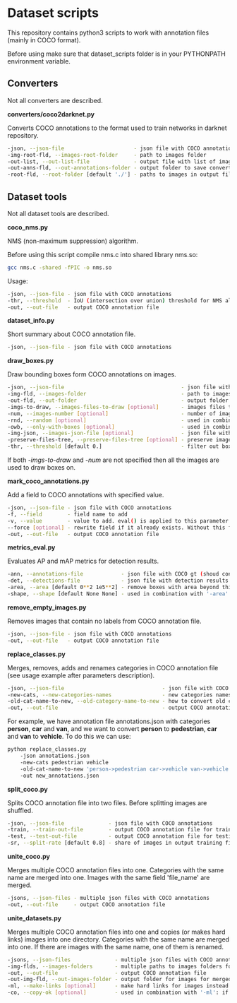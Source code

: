 # Dataset scripts
This repository contains python3 scripts to work with annotation files (mainly in COCO format).

Before using make sure that dataset_scripts folder is in your PYTHONPATH environment variable.

## Converters

Not all converters are described.

**converters/coco2darknet.py**

Converts COCO annotations to the format used to train networks in darknet repository.
```bash
-json, --json-file                      - json file with COCO annotations
-img-root-fld, --images-root-folder     - path to images folder
-out-list, --out-list-file              - output file with list of images files
-out-anns-fld, --out-annotations-folder - output folder to save converted annotations to
-root-fld, --root-folder [default './'] - paths to images in output file '-out-list' are set relative to the directory specified in this parameter
```


## Dataset tools

Not all dataset tools are described.

**coco_nms.py**

NMS (non-maximum suppression) algorithm.

Before using this script compile nms.c into shared library nms.so:
```bash
gcc nms.c -shared -fPIC -o nms.so
```

Usage:
```bash
-json, --json-file - json file with COCO annotations
-thr, --threshold  - IoU (intersection over union) threshold for NMS algorithm
-out, --out-file   - output COCO annotation file
```


**dataset_info.py**

Short summary about COCO annotation file.
```bash
-json, --json-file - json file with COCO annotations
```


**draw_boxes.py**

Draw bounding boxes form COCO annotations on images.
```bash
-json, --json-file                                     - json file with COCO annotations (this file may contain only boxes without images paths and categories; in that case json file with images paths and categories should be specified in parameter '-img-json' (see below))
-img-fld, --images-folder                              - path to images folder
-out-fld, --out-folder                                 - output folder to save images with drawn boxes to
-imgs-to-draw, --images-files-to-draw [optional]       - images files to draw boxes on (relative to the current directory)
-num, --images-number [optional]                       - number of images to draw boxes on (has on effect if '-imgs-to-draw' is specified)
-rnd, --random [optional]                              - used in combination with '-num': select random images to draw on, otherwise first images are selected
-owb, --only-with-boxes [optional]                     - used in combination with '-num': do not select images that have no boxes
-img-json, --images-json-file [optional]               - json file with images paths and categories if '-json' does not contains that information
-preserve-files-tree, --preserve-files-tree [optional] - preserve images files tree when saving images with drawn boxes, otherwise all images are saved in output directory '-out-fld' and if there are images with the same name, one of them is renamed
-thr, --threshold [default 0.]                         - filter out boxes with score less than '-thr' (has no effect if annotations do not contain 'score' field)
```
If both *-imgs-to-draw* and *-num* are not specified then all the images are used to draw boxes on.


**mark_coco_annotations.py**

Add a field to COCO annotations with specified value.
```bash
-json, --json-file - json file with COCO annotations
-f, --field        - field name to add
-v, --value        - value to add. eval() is applied to this parameter
--force [optional] - rewrite field if it already exists. Without this flag the script will raise runtime error if it encounters already existing field
-out, --out-file   - output COCO annotation file
```


**metrics_eval.py**

Evaluates AP and mAP metrics for detection results.
```bash
-ann, --annotations-file            - json file with COCO gt (shoud contain images paths and categories)
-det, --detections-file             - json file with detection results in COCO format (should contain only detection results without images paths and categories)
-area, --area [default 0**2 1e5**2] - remove boxes with area beyond this range
-shape, --shape [default None None] - used in combination with '-area': before computing box area, image containing that box is scaled keeping aspect ratio so that this image is fitted into the (width, height) box specified in this parameter. The box on the image is scaled with the image and after that box area is computed
```


**remove_empty_images.py**

Removes images that contain no labels from COCO annotation file.
```bash
-json, --json-file - json file with COCO annotations
-out, --out-file   - output COCO annotation file
```


**replace_classes.py**

Merges, removes, adds and renames categories in COCO annotation file (see usage example after parameters description).
```bash
-json, --json-file                               - json file with COCO annotations
-new-cats, --new-categories-names                - new categories names
-old-cat-name-to-new, --old-category-name-to-new - how to convert old category names to new ones. See example below. If special name convert_all_categories (or conv_all_cats) is specified, then '-new-cats' should contain only one category and all old categories are converted into that new one.
-out, --out-file                                 - output COCO annotation file
```
For example, we have annotation file annotations.json with categories **person**, **car** and **van**, and we want to convert **person** to **pedestrian**, **car** and **van** to **vehicle**. To do this we can use:
```bash
python replace_classes.py
    -json annotations.json
    -new-cats pedestrian vehicle
    -old-cat-name-to-new 'person->pedestrian car->vehicle van->vehicle'
    -out new_annotations.json
```


**split_coco.py**

Splits COCO annotation file into two files. Before splitting images are shuffled.
```bash
-json, --json-file              - json file with COCO annotations
-train, --train-out-file        - output COCO annotation file for training
-test, --test-out-file          - output COCO annotation file for testing
-sr, --split-rate [default 0.8] - share of images in output training file
```


**unite_coco.py**

Merges multiple COCO annotation files into one. Categories with the same name are merged into one. Images with the same field 'file_name' are merged.
```bash
-jsons, --json-files - multiple json files with COCO annotations
-out, --out-file     - output COCO annotation file
```


**unite_datasets.py**

Merges multiple COCO annotation files into one and copies (or makes hard links) images into one directory. Categories with the same name are merged into one. If there are images with the same name, one of them is renamed.
```bash
-jsons, --json-files              - multiple json files with COCO annotations
-img-flds, --images-folders       - multiple paths to images folders for each file in '-jsons' parameter
-out, --out-file                  - output COCO annotation file
-out-img-fld, --out-images-folder - output folder for images for merged dataset
-ml, --make-links [optional]      - make hard links for images instead of copying them
-co, --copy-ok [optional]         - used in combination with '-ml': if could not make hard link for the image, then do not raise runtime error and simply copy that image
```
